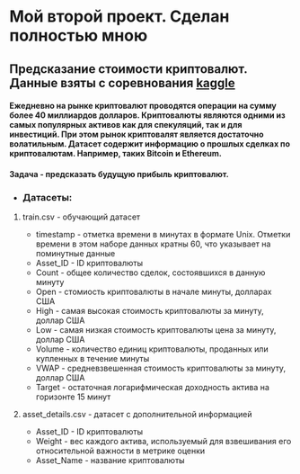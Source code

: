 # Мой второй проект. Сделан полностью мною

## Предсказание стоимости криптовалют. Данные взяты с соревнования [kaggle](https://www.kaggle.com/c/g-research-crypto-forecasting/overview)

#### Ежедневно на рынке криптовалют проводятся операции на сумму более 40 миллиардов долларов. Криптовалюты являются одними из самых популярных активов как для спекуляций, так и для инвестиций. При этом рынок криптовалят является достаточно волатильным. Датасет содержит информацию о прошлых сделках по криптовалютам. Например, таких Bitcoin и Ethereum. 
#### Задача - предсказать будущую прибыль криптовалют.

* ### Датасеты:

1. train.csv - обучающий датасет

    * timestamp - отметка времени в минутах в формате Unix. Отметки времени в этом наборе данных кратны 60, что указывает на поминутные данные
    * Asset_ID - ID криптовалюты
    * Count - общее количество сделок, состоявшихся в данную минуту
    * Open - стомиость криптовалюты в начале минуты, долларах США
    * High - самая высокая стоимость криптовалюты за минуту, доллар США
    * Low - самая низкая стоимость криптовалюты цена за минуту, доллар США
    * Volume - количество единиц криптовалюты, проданных или купленных в течение минуты
    * VWAP - средневзвешенная стоимость криптовалюты за минуту, доллар США
    * Target - остаточная логарифмическая доходность актива на горизонте 15 минут


2. asset_details.csv - датасет с дополнительной информацией

    * Asset_ID - ID криптовалюты
    * Weight - вес каждого актива, используемый для взвешивания его относительной важности в метрике оценки
    * Asset_Name - название криптовалюты